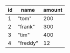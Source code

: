 | id | name | amount |
| --- | --- | --- |
| 1 | "tom" | 200 |
| 2 | "frank" | 300 |
| 3 | "tim" | 400 |
| 4 | "freddy" | 12 |
